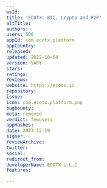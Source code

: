 ```yaml
---
wsId: 
title: 'ECOTX: BTC, Crypto and P2P'
altTitle: 
authors: 
users: 500
appId: com.ecotx.platform
appCountry: 
released: 
updated: 2022-10-04
version: VARY
stars: 
ratings: 
reviews: 
website: https://ecotx.io
repository: 
issue: 
icon: com.ecotx.platform.png
bugbounty: 
meta: removed
verdict: fewusers
appHashes: 
date: 2023-12-19
signer: 
reviewArchive: 
twitter: 
social: 
redirect_from: 
developerName: ECOTX L.L.C
features: 

---
```


